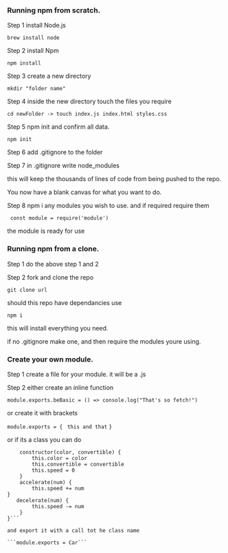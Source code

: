 ### Running npm from scratch.

Step 1 install Node.js

```brew install node```

Step 2 install Npm

```npm install```

Step 3 create a new directory

```mkdir "folder name"```

Step 4 inside the new directory touch the files you require

```cd newFolder -> touch index.js index.html styles.css```

Step 5 npm init and confirm all data.

```npm init```

Step 6 add .gitignore to the folder 

Step 7 in .gitignore write node_modules 

this will keep the thousands of lines of code from being pushed to the repo.

You now have a blank canvas for what you want to do. 

Step 8 npm i any modules you wish to use. and if required require them

``` const module = require('module')```

the module is ready for use

### Running npm from a clone.

Step 1 do the above step 1 and 2

Step 2 fork and clone the repo

```git clone url```

should this repo have dependancies use 

```npm i```

this will install everything you need. 

if no .gitignore make one, and then require the modules youre using. 

### Create your own module. 

Step 1 create a file for your module. it will be a .js

Step 2 either create an inline function

```module.exports.beBasic = () => console.log("That's so fetch!")```

or create it with brackets 

```module.exports = {```
``` this and that```
```}```

or if its a class you can do 

```class Car {
    constructor(color, convertible) {
        this.color = color
        this.convertible = convertible
        this.speed = 0
    }
    accelerate(num) {
        this.speed += num
}
   decelerate(num) {
        this.speed -= num
    }
}```

and export it with a call tot he class name

```module.exports = Car```
